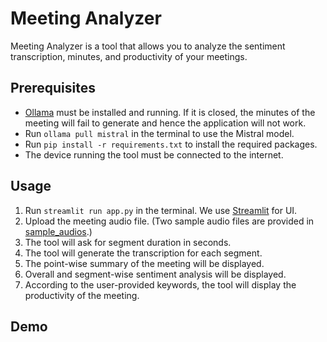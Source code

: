 # Meeting Analyzer

Meeting Analyzer is a tool that allows you to analyze the sentiment transcription, minutes, and productivity of your meetings.

## Prerequisites

- [Ollama](https://ollama.com/download) must be installed and running. If it is closed, the minutes of the meeting will fail to generate and hence the application will not work.
- Run `ollama pull mistral` in the terminal to use the Mistral model.
- Run `pip install -r requirements.txt` to install the required packages.
- The device running the tool must be connected to the internet.

## Usage

1. Run `streamlit run app.py` in the terminal. We use [Streamlit](https://streamlit.io/) for UI.
2. Upload the meeting audio file. (Two sample audio files are provided in [sample_audios](https://github.com/Khush24Shah/meeting_analyser/tree/main/sample_audios).)
3. The tool will ask for segment duration in seconds.
4. The tool will generate the transcription for each segment.
5. The point-wise summary of the meeting will be displayed.
6. Overall and segment-wise sentiment analysis will be displayed.
7. According to the user-provided keywords, the tool will display the productivity of the meeting.

## Demo

